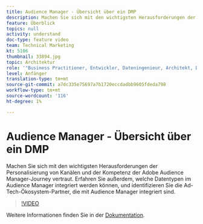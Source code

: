 ```yaml
---
title: Audience Manager - Übersicht über ein DMP
description: Machen Sie sich mit den wichtigsten Herausforderungen der Personalisierung von Kanälen und der Kompetenz der Adobe Audience Manager-Journey vertraut. Erfahren Sie außerdem, welche Datentypen im Audience Manager integriert werden können, und identifizieren Sie die Ad-Tech-Ökosystem-Partner, die mit Audience Manager integriert sind.
feature: Überblick
topics: null
activity: understand
doc-type: feature video
team: Technical Marketing
kt: 5106
thumbnail: 33894.jpg
topic: Architektur
role: '"Business Practitioner, Entwickler, Dateningenieur, Architekt, Data Architect, Administrator, Leader"'
level: Anfänger
translation-type: tm+mt
source-git-commit: a7dc335e75697a7b1720eccdadbb9605fdeda798
workflow-type: tm+mt
source-wordcount: '116'
ht-degree: 1%

---
```



# Audience Manager - Übersicht über ein DMP

Machen Sie sich mit den wichtigsten Herausforderungen der Personalisierung von Kanälen und der Kompetenz der Adobe Audience Manager-Journey vertraut. Erfahren Sie außerdem, welche Datentypen im Audience Manager integriert werden können, und identifizieren Sie die Ad-Tech-Ökosystem-Partner, die mit Audience Manager integriert sind.

>[!VIDEO](https://video.tv.adobe.com/v/33894/?quality=12)

Weitere Informationen finden Sie in der [Dokumentation](https://docs.adobe.com/content/help/en/audience-manager/user-guide/overview/aam-overview.html).
